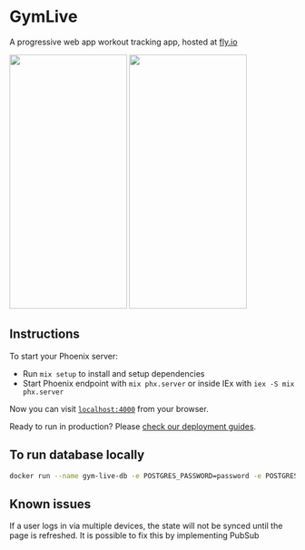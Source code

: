 # GymLive

A progressive web app workout tracking app, hosted at [fly.io](https://frosty-rain-4402.fly.dev/)

<img src="https://github.com/abdullathedruid/gym_live/assets/8117454/45ea7883-4ce4-4507-b51a-4ceda1b8f4ff" width="207" height="448">

<img src="https://github.com/abdullathedruid/gym_live/assets/8117454/d531952b-4448-434f-ae2f-e67f4c23b887" width="207" height="448">

## Instructions 

To start your Phoenix server:

  * Run `mix setup` to install and setup dependencies
  * Start Phoenix endpoint with `mix phx.server` or inside IEx with `iex -S mix phx.server`

Now you can visit [`localhost:4000`](http://localhost:4000) from your browser.

Ready to run in production? Please [check our deployment guides](https://hexdocs.pm/phoenix/deployment.html).

## To run database locally

```sh
docker run --name gym-live-db -e POSTGRES_PASSWORD=password -e POSTGRES_USER=postgres -d -p 5432:5432 -d --rm -v ${PWD}/postgres-docker:/var/lib/postgresql/data postgres:15
```

## Known issues

If a user logs in via multiple devices, the state will not be synced until the page is refreshed. It is possible to fix this by implementing PubSub
